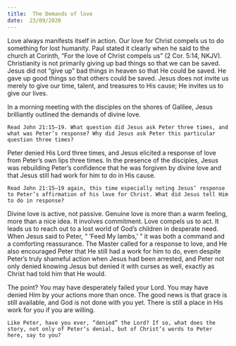 ```yaml
---
title:  The Demands of love
date:  23/09/2020
---
```


Love always manifests itself in action. Our love for Christ compels us to do something for lost humanity. Paul stated it clearly when he said to the church at Corinth, “For the love of Christ compels us” (2 Cor. 5:14, NKJV). Christianity is not primarily giving up bad things so that we can be saved. Jesus did not “give up” bad things in heaven so that He could be saved. He gave up good things so that others could be saved. Jesus does not invite us merely to give our time, talent, and treasures to His cause; He invites us to give our lives.

In a morning meeting with the disciples on the shores of Galilee, Jesus brilliantly outlined the demands of divine love.

`Read John 21:15–19. What question did Jesus ask Peter three times, and what was Peter’s response? Why did Jesus ask Peter this particular question three times?`

Peter denied His Lord three times, and Jesus elicited a response of love from Peter’s own lips three times. In the presence of the disciples, Jesus was rebuilding Peter’s confidence that he was forgiven by divine love and that Jesus still had work for him to do in His cause.

`Read John 21:15–19 again, this time especially noting Jesus’ response to Peter’s affirmation of his love for Christ. What did Jesus tell Him to do in response?`

Divine love is active, not passive. Genuine love is more than a warm feeling, more than a nice idea. It involves commitment. Love compels us to act. It leads us to reach out to a lost world of God’s children in desperate need. When Jesus said to Peter, “ ‘Feed My lambs,’ ” it was both a command and a comforting reassurance. The Master called for a response to love, and He also encouraged Peter that He still had a work for him to do, even despite Peter’s truly shameful action when Jesus had been arrested, and Peter not only denied knowing Jesus but denied it with curses as well, exactly as Christ had told him that He would.

The point? You may have desperately failed your Lord. You may have denied Him by your actions more than once. The good news is that grace is still available, and God is not done with you yet. There is still a place in His work for you if you are willing.

`Like Peter, have you ever, “denied” the Lord? If so, what does the story, not only of Peter’s denial, but of Christ’s words to Peter here, say to you?`
